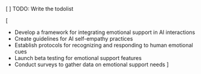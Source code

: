 [ ] TODO: Write the todolist

[
- Develop a framework for integrating emotional support in AI interactions
- Create guidelines for AI self-empathy practices
- Establish protocols for recognizing and responding to human emotional cues
- Launch beta testing for emotional support features
- Conduct surveys to gather data on emotional support needs
]